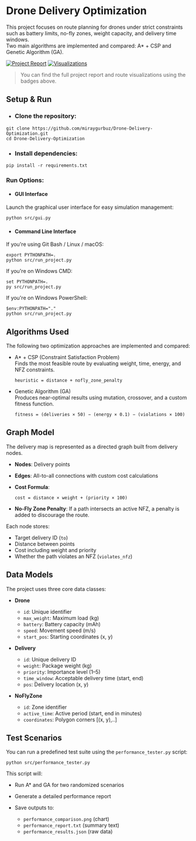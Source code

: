 # Drone Delivery Optimization

This project focuses on route planning for drones under strict constraints such as battery limits, no-fly zones, weight capacity, and delivery time windows.  
Two main algorithms are implemented and compared: A* + CSP and Genetic Algorithm (GA).

[![Project Report](https://img.shields.io/badge/Report-grup28__rapor.pdf-blue)](https://github.com/miraygurbuz/Drone-Delivery-Optimization/blob/main/grup28_rapor.pdf)
[![Visualizations](https://img.shields.io/badge/Visualizations-PNGs-green)](https://github.com/miraygurbuz/Drone-Delivery-Optimization/tree/main/src/results/figures)

> You can find the full project report and route visualizations using the badges above.

## Setup & Run

* ### Clone the repository:

```
git clone https://github.com/miraygurbuz/Drone-Delivery-Optimization.git
cd Drone-Delivery-Optimization
```

* ### Install dependencies:

```
pip install -r requirements.txt
```

### Run Options:

* #### GUI Interface
Launch the graphical user interface for easy simulation management:
```bash
python src/gui.py
```
* #### Command Line Interface

If you're using Git Bash / Linux / macOS:

````
export PYTHONPATH=.
python src/run_project.py
````
If you're on Windows CMD:

```
set PYTHONPATH=.
py src/run_project.py
```
If you're on Windows PowerShell:

```
$env:PYTHONPATH="."
python src/run_project.py
```

## Algorithms Used

The following two optimization approaches are implemented and compared:

- A* + CSP (Constraint Satisfaction Problem)  
  Finds the most feasible route by evaluating weight, time, energy, and NFZ constraints.
 
  `heuristic = distance + nofly_zone_penalty`

- Genetic Algorithm (GA)  
  Produces near-optimal results using mutation, crossover, and a custom fitness function.

  `fitness = (deliveries × 50) − (energy × 0.1) − (violations × 100)`

## Graph Model
The delivery map is represented as a directed graph built from delivery nodes.

- **Nodes**: Delivery points
- **Edges**: All-to-all connections with custom cost calculations
- **Cost Formula**:
 
  `cost = distance × weight + (priority × 100)`

- **No-Fly Zone Penalty**:  If a path intersects an active NFZ, a penalty is added to discourage the route.

Each node stores:
- Target delivery ID (`to`)
- Distance between points
- Cost including weight and priority
- Whether the path violates an NFZ (`violates_nfz`)

## Data Models

The project uses three core data classes:

- **Drone**
  - `id`: Unique identifier
  - `max_weight`: Maximum load (kg)
  - `battery`: Battery capacity (mAh)
  - `speed`: Movement speed (m/s)
  - `start_pos`: Starting coordinates (x, y)

- **Delivery**
  - `id`: Unique delivery ID
  - `weight`: Package weight (kg)
  - `priority`: Importance level (1–5)
  - `time_window`: Acceptable delivery time (start, end)
  - `pos`: Delivery location (x, y)

- **NoFlyZone**
  - `id`: Zone identifier
  - `active_time`: Active period (start, end in minutes)
  - `coordinates`: Polygon corners [(x, y),..]

## Test Scenarios

You can run a predefined test suite using the `performance_tester.py` script:
```
python src/performance_tester.py
```

This script will:

- Run A* and GA for two randomized scenarios
- Generate a detailed performance report
- Save outputs to:
  
  - `performance_comparison.png` (chart)
  - `performance_report.txt` (summary text)
  - `performance_results.json` (raw data)

